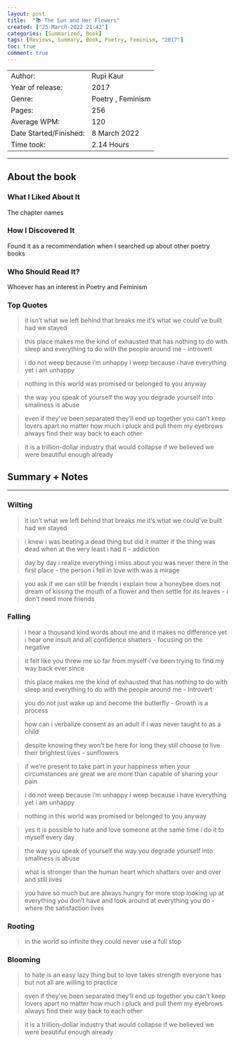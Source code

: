 ```yaml
---
layout: post
title:  "📚 The Sun and Her Flowers"
created: ["25-March-2022 21:42"]
categories: [Summarized, Book]
tags: [Reviews, Summary, Book, Poetry, Feminism, "2017"]
toc: true
comment: true
---
```

|                       |        |
| :---------------------- | :------- |
| Author:                |  Rupi Kaur       |
| Year of release:       |  2017       |
| Genre:                 |  Poetry , Feminism        |
| Pages:                 | 256        |
| Average WPM:           | 120        |
| Date Started/Finished: | 8 March 2022  |
| Time took:             | 2.14 Hours |

---
## About the book
### What I Liked About It
The chapter names

### How I Discovered It
Found it as a recommendation when I searched up about other poetry books

### Who Should Read It?
Whoever has an interest in Poetry and Feminism

### Top Quotes
> it isn’t what we left behind 
that breaks me 
it’s what we could’ve built
had we stayed

> this place makes me
the kind of exhausted that has
nothing to do with sleep
and everything to do with
the people around me 
> \- introvert

> i do not weep
because i’m unhappy
i weep because i have everything 
yet i am unhappy

> nothing
in this world 
was promised or 
belonged to you anyway

> the way you speak of yourself
the way you degrade yourself
into smallness
is abuse

> even if they’ve been separated
they’ll end up together 
you can’t keep lovers apart 
no matter how much 
i pluck and pull them 
my eyebrows always 
find their way
back to each other

> it is a trillion-dollar industry that would collapse 
if we believed we were beautiful enough already



## Summary + Notes
---

### Wilting

> it isn’t what we left behind 
that breaks me 
it’s what we could’ve built
had we stayed

> i knew i was beating a dead thing
but did it matter 
if the thing was dead
when at the very least 
i had it
> \- addiction

> day by day i realize
everything i miss about you 
was never there in the first place
> \- the person i fell in love with was a mirage

> you ask 
if we can still be friends
i explain how a honeybee 
does not dream of kissing
the mouth of a flower
and then settle for its leaves 
> \- i don’t need more friends

### Falling

> i hear a thousand kind words about me 
and it makes no difference 
yet i hear one insult 
and all confidence shatters 
> \- focusing on the negative

> it felt like you threw me
so far from myself
i’ve been trying to find my way back ever since

> this place makes me
the kind of exhausted that has
nothing to do with sleep
and everything to do with
the people around me 
> \- Introvert

> you do not just wake up and become the butterfly
> \- Growth is a process

> how can i verbalize consent as an adult if i was 
never taught to as a child

> despite knowing 
they won’t be here for long 
they still choose to live 
their brightest lives 
> \- sunflowers

> if we’re present to take part in your happiness 
when your circumstances are great 
we are more than capable 
of sharing your pain

> i do not weep
because i’m unhappy
i weep because i have everything 
yet i am unhappy

> nothing
in this world 
was promised or 
belonged to you anyway

> yes 
it is possible 
to hate and love someone
at the same time 
i do it to myself 
every day

> the way you speak of yourself
the way you degrade yourself
into smallness
is abuse

> what is stronger 
than the human heart
which shatters over and over
and still lives

> you have so much
but are always hungry for more 
stop looking up at everything you don’t have
and look around at everything you do 
> \- where the satisfaction lives

### Rooting

> in the world so infinite
they could never use a full stop

### Blooming

> to hate
is an easy lazy thing
but to love
takes strength
everyone has
but not all are
willing to practice

> even if they’ve been separated
they’ll end up together 
you can’t keep lovers apart 
no matter how much 
i pluck and pull them 
my eyebrows always 
find their way
back to each other

> it is a trillion-dollar industry that would collapse 
if we believed we were beautiful enough already